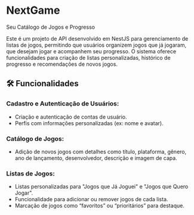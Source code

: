 # NextGame

Seu Catálogo de Jogos e Progresso

Este é um projeto de API desenvolvido em NestJS para gerenciamento de listas de jogos, permitindo que usuários organizem jogos que já jogaram, que desejam jogar e acompanhem seu progresso. O sistema oferece funcionalidades para criação de listas personalizadas, histórico de progresso e recomendações de novos jogos.

## 🛠 Funcionalidades

### Cadastro e Autenticação de Usuários:

- Criação e autenticação de contas de usuário.
- Perfis com informações personalizadas (ex: nome e avatar).

### Catálogo de Jogos:

- Adição de novos jogos com detalhes como título, plataforma, gênero, ano de lançamento, desenvolvedor, descrição e imagem de capa.

### Listas de Jogos:

- Listas personalizadas para "Jogos que Já Joguei" e "Jogos que Quero Jogar".
- Funcionalidade para adicionar ou remover jogos de cada lista.
- Marcação de jogos como “favoritos” ou “prioritários” para destaque.
